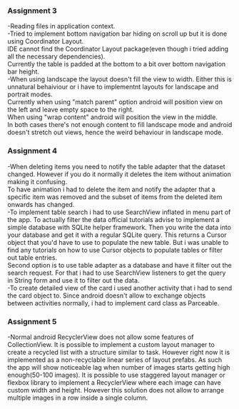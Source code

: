 ### Assignment 3  
-Reading files in application context.  
-Tried to implement bottom navigation bar hiding on scroll up but it is done using Coordinator Layout.  
IDE cannot find the Coordinator Layout package(even though i tried adding all the necessary dependencies).  
Currently the table is padded at the bottom to a bit over bottom navigation bar height.  
-When using landscape the layout doesn't fill the view to width. Either this is unnatural behaiviour or i have to implementnt layouts for landscape and portrait modes.  
Currently when using "match parent" option android will position view on the left and leave empty space to the right.   
When using "wrap content" android will position the view in the middle.  
In both cases there's not enough content to fill landscape mode and android doesn't stretch out views, hence the weird behaviour in landscape mode.    


### Assignment 4  
-When deleting items you need to notify the table adapter that the dataset changed. However if you do it normally it deletes the item without animation making it confusing.  
To have animation i had to delete the item and notify the adapter that a specific item was removed and the subset of items from the deleted item onwards has changed.  
-To implement table search i had to use SearchView inflated in menu part of the app. To actually filter the data official tutorials advise to implement a simple database with SQLite helper framework. Then you write the data into your database and get it with a regular SQLite query. This returns a Cursor object that you'd have to use to populate the new table. But i was unable to find any tutorials on how to use Cursor objects to populate tables or filter out table entries.  
Second option is to use table adapter as a database and have it filter out the search request. For that i had to use SearchView listeners to get the query in String form and use it to filter out the data.  
-To create detailed view of the card i used another activity that i had to send the card object to. Since android doesn't allow to exchange objects between activities normally, i had to implement card class as Parceable.    


### Assignment 5
-Normal android RecyclerView does not allow some features of CollectionView. It is possible to implement a custom layout manager to create a recycled list with a structure similar to task. However right now it is implemented as a non-recyclable linear series of layout prefabs. As such the app will show noticeable lag when number of images starts getting high enough(50-100 images). It is possible to use staggered layout manager or flexbox library to implement a RecyclerView where each image can have custom width and height. However this solution does not allow to arrange multiple images in a row inside a single column.
